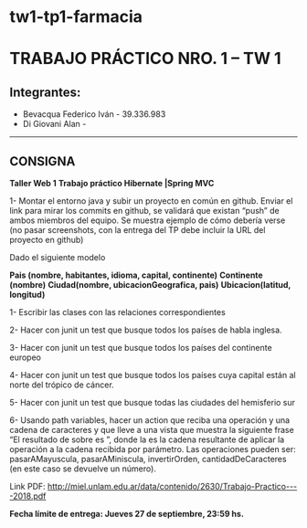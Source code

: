 # tw1-tp1-farmacia

# TRABAJO PRÁCTICO NRO. 1 – TW 1

## Integrantes:

 - Bevacqua Federico Iván - 39.336.983
 - Di Giovani Alan - 

----------

**CONSIGNA**
------------

**Taller​ ​Web​ ​1**
**Trabajo​ ​práctico​ ​Hibernate​ ​|​ ​Spring​ ​MVC**

1- Montar el entorno java y subir un proyecto en común en github. Enviar el link para mirar los commits en
github, se validará que existan “push” de ambos miembros del equipo.
Se muestra ejemplo de cómo debería verse (no pasar screenshots, con la entrega del TP debe incluir la URL del
proyecto en github)

Dado el siguiente modelo

**Pais (nombre, habitantes, idioma, capital, continente)**
**Continente (nombre)**
**Ciudad(nombre, ubicacionGeografica, pais)**
**Ubicacion(latitud, longitud)**

1- Escribir las clases con las relaciones correspondientes

2- Hacer con junit un test que busque todos los países de habla inglesa.

3- Hacer con junit un test que busque todos los países del continente europeo

4- Hacer con junit un test que busque todos los países cuya capital están al norte del trópico de cáncer.

5- Hacer con junit un test que busque todas las ciudades del hemisferio sur

6- Usando path variables, hacer un action que reciba una operación y una cadena de caracteres y que
lleve a una vista que muestra la siguiente frase “El resultado de <nombre-operacion> sobre <cadena> es
<cadena-resultado>”, donde la <cadena-resultado> es la cadena resultante de aplicar la operación a la
cadena recibida por parámetro. Las operaciones pueden ser: pasarAMayuscula, pasarAMiniscula,
invertirOrden, cantidadDeCaracteres (en este caso se devuelve un número).

Link PDF: http://miel.unlam.edu.ar/data/contenido/2630/Trabajo-Practico----2018.pdf

**Fecha límite de entrega: Jueves 27 de septiembre, 23:59 hs.**